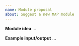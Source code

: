 ```yaml
---
name: Module proposal
about: Suggest a new MAP module
---
```


**Module idea**
...

**Example input/output**
...  
